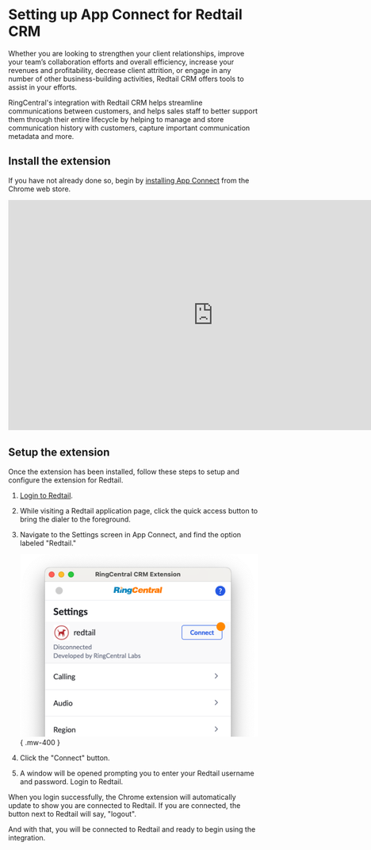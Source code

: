 # Setting up App Connect for Redtail CRM

Whether you are looking to strengthen your client relationships, improve your team’s collaboration efforts and overall efficiency, increase your revenues and profitability, decrease client attrition, or engage in any number of other business-building activities, Redtail CRM offers tools to assist in your efforts.

RingCentral's integration with Redtail CRM helps streamline communications between customers, and helps sales staff to better support them through their entire lifecycle by helping to manage and store communication history with customers, capture important communication metadata and more.

## Install the extension

If you have not already done so, begin by [installing App Connect](../getting-started.md) from the Chrome web store. 

<iframe width="825" height="464" src="https://www.youtube.com/embed/1pbpbEvp5uQ?si=BUmLcaKk5att_XQf" title="App Connect for Redtail CRM - quick start" frameborder="0" allow="accelerometer; autoplay; clipboard-write; encrypted-media; gyroscope; picture-in-picture; web-share" allowfullscreen></iframe>

## Setup the extension

Once the extension has been installed, follow these steps to setup and configure the extension for Redtail. 

1. [Login to Redtail](https://corporate.redtailtechnology.com/login/).

2. While visiting a Redtail application page, click the quick access button to bring the dialer to the foreground. 

3. Navigate to the Settings screen in App Connect, and find the option labeled "Redtail."

    ![Connect to Redtail](../img/redtail-connect.png){ .mw-400 }

4. Click the "Connect" button. 

5. A window will be opened prompting you to enter your Redtail username and password. Login to Redtail. 

When you login successfully, the Chrome extension will automatically update to show you are connected to Redtail. If you are connected, the button next to Redtail will say, "logout".

And with that, you will be connected to Redtail and ready to begin using the integration. 

